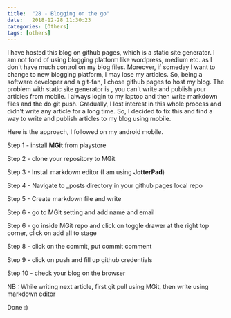 ```yaml
---
title:  "28 - Blogging on the go"
date:   2018-12-28 11:30:23
categories: [Others]
tags: [others]
---
```


I have hosted this blog on github pages, which is a static site generator. I am not fond of using blogging platform like wordpress, medium etc. as I don't have much control on my blog files. Moreover, if someday I want to change to new blogging platform, I may lose my articles. So, being a software developer and a git-fan, I chose github pages to host my blog. The problem with static site generator is , you can't write and publish your articles from mobile. I always login to my laptop and then write markdown files and the do git push.
Gradually, I lost interest in this whole process and didn't write any article for a long time. So, I decided to fix this and find a way to write and publish articles to my blog using mobile.

Here is the approach, I followed on my android mobile.

Step 1 - install **MGit** from playstore

Step 2 - clone your repository to MGit

Step 3 - Install markdown editor (I am using **JotterPad**)

Step 4 - Navigate to _posts directory in your github pages local repo

Step 5 - Create markdown file and write

Step 6 - go to MGit setting and add name and email

Step 6 - go inside MGit repo and click on toggle drawer at the right top corner, click on add all to stage

Step 8 - click on the commit, put commit comment

Step 9 - click on push and fill up github credentials

Step 10 - check your blog on the browser

NB : While writing next article, first git pull using MGit, then write using markdown editor

Done :)
